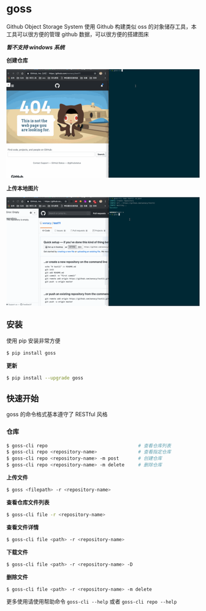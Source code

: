 # goss
Github Object Storage System 使用 Github 构建类似 oss 的对象储存工具，本工具可以很方便的管理 github 数据，可以很方便的搭建图床

***暂不支持 windows 系统***

**创建仓库**

![goss1](https://raw.githubusercontent.com/wxnacy/image/master/blog/goss1.gif)

**上传本地图片**

![goss2](https://raw.githubusercontent.com/wxnacy/image/master/blog/goss3.gif)

## 安装

使用 pip 安装非常方便

```bash
$ pip install goss
```

**更新**

```bash
$ pip install --upgrade goss
```

## 快速开始

goss 的命令格式基本遵守了 RESTful 风格

### 仓库

```bash
$ goss-cli repo                                 # 查看仓库列表
$ goss-cli repo <repository-name>               # 查看指定仓库
$ goss-cli repo <repository-name> -m post       # 创建仓库
$ goss-cli repo <repository-name> -m delete     # 删除仓库
```

**上传文件**

```bash
$ goss <filepath> -r <repository-name>
```

**查看仓库文件列表**

```bash
$ goss-cli file -r <repository-name>
```

**查看文件详情**

```bash
$ goss-cli file <path> -r <repository-name>
```

**下载文件**

```bash
$ goss-cli file <path> -r <repository-name> -D
```

**删除文件**

```bash
$ goss-cli file <path> -r <repository-name> -m delete
```

更多使用请使用帮助命令 `goss-cli --help` 或者 `goss-cli repo --help`
